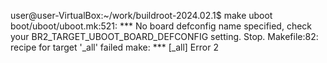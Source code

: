 user@user-VirtualBox:~/work/buildroot-2024.02.1$ make uboot
boot/uboot/uboot.mk:521: *** No board defconfig name specified, check your BR2_TARGET_UBOOT_BOARD_DEFCONFIG setting.  Stop.
Makefile:82: recipe for target '_all' failed
make: *** [_all] Error 2
